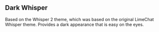 ## Dark Whisper

Based on the Whisper 2 theme, which was based on the original LimeChat Whisper theme. Provides a dark appearance that is easy on the eyes.